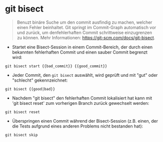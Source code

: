 # git bisect

> Benuzt binäre Suche um den commit ausfindig zu machen, welcher einen Fehler beinhaltet.
> Git springt im Commit-Graph automatisch vor und zurück, um denfehlerhaften Commit schrittweise einzugrenzen zu können.
> Mehr Informationen: <https://git-scm.com/docs/git-bisect>.

- Startet eine Bisect-Session in einem Commit-Bereich, der durch einen bekannten fehlerhaften Commit und einen sauber Commit begrenzt wird:

`git bisect start {{bad_commit}} {{good_commit}}`

- Jeder Commit, den `git bisect` auswählt, wird geprüft und mit "gut" oder "schlecht" gekennzeichnet:

`git bisect {{good|bad}}`

- Nachdem "git bisect" den fehlerhaften Commit lokalisiert hat kann mit 'git bisect reset' zum vorherigen Branch zurück gewechselt werden:

`git bisect reset`

- Überspringen einen Commit während der Bisect-Session (z.B. einen, der die Tests aufgrund eines anderen Problems nicht bestanden hat):

`git bisect skip`
